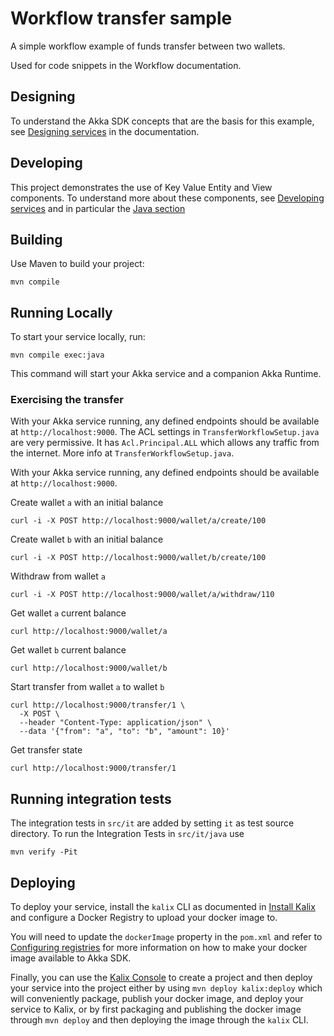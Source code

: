 # Workflow transfer sample

A simple workflow example of funds transfer between two wallets.

Used for code snippets in the Workflow documentation.

## Designing

To understand the Akka SDK concepts that are the basis for this example, see [Designing services](https://docs.kalix.io/java/development-process.html) in the documentation.

## Developing

This project demonstrates the use of Key Value Entity and View components.
To understand more about these components, see [Developing services](https://docs.kalix.io/services/)
and in particular the [Java section](https://docs.kalix.io/java/)

## Building

Use Maven to build your project:

```shell
mvn compile
```

## Running Locally

To start your service locally, run:

```shell
mvn compile exec:java
```

This command will start your Akka service and a companion Akka Runtime.

### Exercising the transfer

With your Akka service running, any defined endpoints should be available at `http://localhost:9000`.
The ACL settings in `TransferWorkflowSetup.java` are very permissive. It has `Acl.Principal.ALL` which allows any traffic from the internet. More info at `TransferWorkflowSetup.java`.

With your Akka service running, any defined endpoints should be available at `http://localhost:9000`.

Create wallet `a` with an initial balance

```shell
curl -i -X POST http://localhost:9000/wallet/a/create/100
```

Create wallet `b` with an initial balance

```shell
curl -i -X POST http://localhost:9000/wallet/b/create/100
```

Withdraw from wallet `a`

```shell
curl -i -X POST http://localhost:9000/wallet/a/withdraw/110
```

Get wallet `a` current balance

```shell
curl http://localhost:9000/wallet/a
```

Get wallet `b` current balance

```shell
curl http://localhost:9000/wallet/b
```

Start transfer from wallet `a` to wallet `b`

```shell
curl http://localhost:9000/transfer/1 \
  -X POST \
  --header "Content-Type: application/json" \
  --data '{"from": "a", "to": "b", "amount": 10}'
```

Get transfer state

```shell
curl http://localhost:9000/transfer/1
```

## Running integration tests

The integration tests in `src/it` are added by setting `it` as test source directory.
To run the Integration Tests in `src/it/java` use

```shell
mvn verify -Pit
```

## Deploying

To deploy your service, install the `kalix` CLI as documented in
[Install Kalix](https://docs.kalix.io/kalix/install-kalix.html)
and configure a Docker Registry to upload your docker image to.

You will need to update the `dockerImage` property in the `pom.xml` and refer to
[Configuring registries](https://docs.kalix.io/projects/container-registries.html)
for more information on how to make your docker image available to Akka SDK.

Finally, you can use the [Kalix Console](https://console.kalix.io)
to create a project and then deploy your service into the project either by using `mvn deploy kalix:deploy` which
will conveniently package, publish your docker image, and deploy your service to Kalix, or by first packaging and
publishing the docker image through `mvn deploy` and then deploying the image
through the `kalix` CLI.
